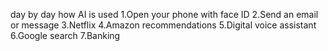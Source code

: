 day by day how AI is used
1.Open your phone with face ID
2.Send an email or message
3.Netflix 
4.Amazon recommendations
5.Digital voice assistant
6.Google search
7.Banking
